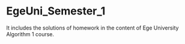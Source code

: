 # EgeUni_Semester_1

It includes the solutions of homework in the content of Ege University Algorithm 1 course.
